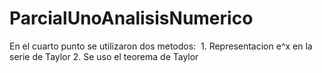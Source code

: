 # ParcialUnoAnalisisNumerico

En el cuarto punto se utilizaron dos metodos:
  1. Representacion e^x en la serie de Taylor
  2. Se uso el teorema de Taylor 
